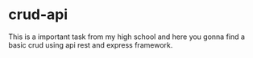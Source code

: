 # crud-api
This is a important task from my high school and here you gonna find a basic crud using api rest and express framework.

